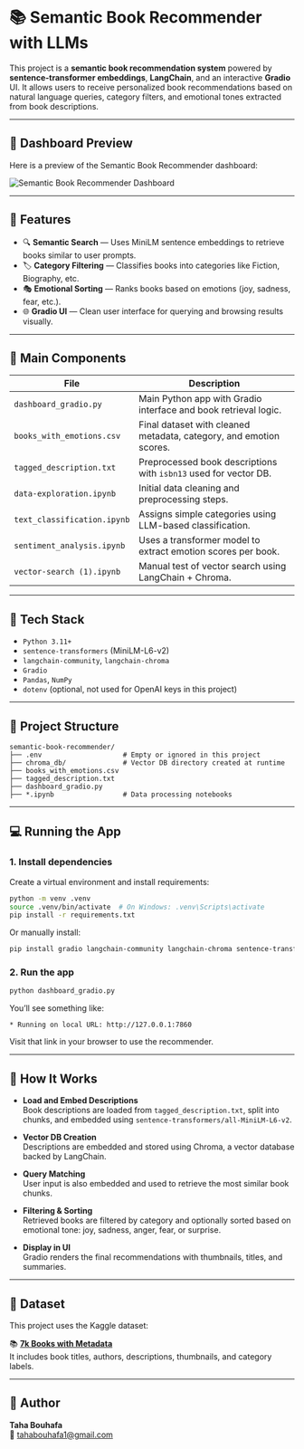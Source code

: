 # 📚 Semantic Book Recommender with LLMs

This project is a **semantic book recommendation system** powered by **sentence-transformer embeddings**, **LangChain**, and an interactive **Gradio** UI. It allows users to receive personalized book recommendations based on natural language queries, category filters, and emotional tones extracted from book descriptions.

---

## 📸 Dashboard Preview

Here is a preview of the Semantic Book Recommender dashboard:

![Semantic Book Recommender Dashboard](images/dashboard.jpg)

---
## 🚀 Features

- 🔍 **Semantic Search** — Uses MiniLM sentence embeddings to retrieve books similar to user prompts.
- 🏷️ **Category Filtering** — Classifies books into categories like Fiction, Biography, etc.
- 🎭 **Emotional Sorting** — Ranks books based on emotions (joy, sadness, fear, etc.).
- 🌐 **Gradio UI** — Clean user interface for querying and browsing results visually.

---

## 🧠 Main Components

| File                       | Description                                                       |
|----------------------------|-------------------------------------------------------------------|
| `dashboard_gradio.py`      | Main Python app with Gradio interface and book retrieval logic.  |
| `books_with_emotions.csv`  | Final dataset with cleaned metadata, category, and emotion scores.|
| `tagged_description.txt`   | Preprocessed book descriptions with `isbn13` used for vector DB.  |
| `data-exploration.ipynb`   | Initial data cleaning and preprocessing steps.                    |
| `text_classification.ipynb`| Assigns simple categories using LLM-based classification.         |
| `sentiment_analysis.ipynb` | Uses a transformer model to extract emotion scores per book.      |
| `vector-search (1).ipynb`  | Manual test of vector search using LangChain + Chroma.            |

---

## 🧰 Tech Stack

- `Python 3.11+`
- `sentence-transformers` (MiniLM-L6-v2)
- `langchain-community`, `langchain-chroma`
- `Gradio`
- `Pandas`, `NumPy`
- `dotenv` (optional, not used for OpenAI keys in this project)

---

## 📂 Project Structure

```
semantic-book-recommender/
├── .env                    # Empty or ignored in this project
├── chroma_db/              # Vector DB directory created at runtime
├── books_with_emotions.csv
├── tagged_description.txt
├── dashboard_gradio.py
├── *.ipynb                 # Data processing notebooks
```

---

## 💻 Running the App

### 1. Install dependencies

Create a virtual environment and install requirements:

```bash
python -m venv .venv
source .venv/bin/activate  # On Windows: .venv\Scripts\activate
pip install -r requirements.txt
```

Or manually install:

```bash
pip install gradio langchain-community langchain-chroma sentence-transformers pandas numpy python-dotenv
```

### 2. Run the app

```bash
python dashboard_gradio.py
```

You’ll see something like:

```
* Running on local URL: http://127.0.0.1:7860
```

Visit that link in your browser to use the recommender.

---

## 🧠 How It Works

- **Load and Embed Descriptions**  
  Book descriptions are loaded from `tagged_description.txt`, split into chunks, and embedded using `sentence-transformers/all-MiniLM-L6-v2`.

- **Vector DB Creation**  
  Descriptions are embedded and stored using Chroma, a vector database backed by LangChain.

- **Query Matching**  
  User input is also embedded and used to retrieve the most similar book chunks.

- **Filtering & Sorting**  
  Retrieved books are filtered by category and optionally sorted based on emotional tone: joy, sadness, anger, fear, or surprise.

- **Display in UI**  
  Gradio renders the final recommendations with thumbnails, titles, and summaries.

---

## 📌 Dataset

This project uses the Kaggle dataset:

📚 **[7k Books with Metadata](https://www.kaggle.com/datasets/dylanjcastillo/7k-books-with-metadata)**  
It includes book titles, authors, descriptions, thumbnails, and category labels.

---

## 👤 Author

**Taha Bouhafa**  
📧 tahabouhafa1@gmail.com  

